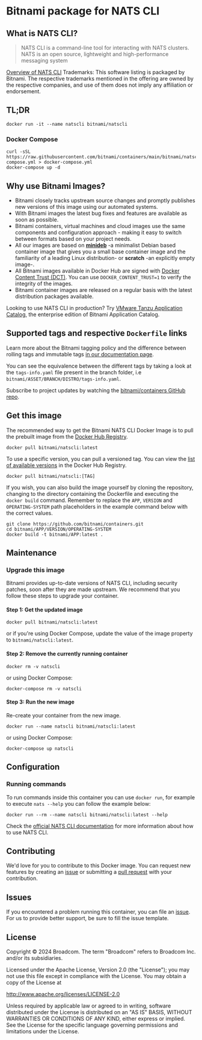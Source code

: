 # Bitnami package for NATS CLI

## What is NATS CLI?

> NATS CLI is a command-line tool for interacting with NATS clusters. NATS is an open source, lightweight and high-performance messaging system

[Overview of NATS CLI](https://nats.io/)
Trademarks: This software listing is packaged by Bitnami. The respective trademarks mentioned in the offering are owned by the respective companies, and use of them does not imply any affiliation or endorsement.

## TL;DR

```console
docker run -it --name natscli bitnami/natscli
```

### Docker Compose

```console
curl -sSL https://raw.githubusercontent.com/bitnami/containers/main/bitnami/natscli/docker-compose.yml > docker-compose.yml
docker-compose up -d
```

## Why use Bitnami Images?

* Bitnami closely tracks upstream source changes and promptly publishes new versions of this image using our automated systems.
* With Bitnami images the latest bug fixes and features are available as soon as possible.
* Bitnami containers, virtual machines and cloud images use the same components and configuration approach - making it easy to switch between formats based on your project needs.
* All our images are based on [**minideb**](https://github.com/bitnami/minideb) -a minimalist Debian based container image that gives you a small base container image and the familiarity of a leading Linux distribution- or **scratch** -an explicitly empty image-.
* All Bitnami images available in Docker Hub are signed with [Docker Content Trust (DCT)](https://docs.docker.com/engine/security/trust/content_trust/). You can use `DOCKER_CONTENT_TRUST=1` to verify the integrity of the images.
* Bitnami container images are released on a regular basis with the latest distribution packages available.

Looking to use NATS CLI in production? Try [VMware Tanzu Application Catalog](https://bitnami.com/enterprise), the enterprise edition of Bitnami Application Catalog.

## Supported tags and respective `Dockerfile` links

Learn more about the Bitnami tagging policy and the difference between rolling tags and immutable tags [in our documentation page](https://docs.bitnami.com/tutorials/understand-rolling-tags-containers/).

You can see the equivalence between the different tags by taking a look at the `tags-info.yaml` file present in the branch folder, i.e `bitnami/ASSET/BRANCH/DISTRO/tags-info.yaml`.

Subscribe to project updates by watching the [bitnami/containers GitHub repo](https://github.com/bitnami/containers).

## Get this image

The recommended way to get the Bitnami NATS CLI Docker Image is to pull the prebuilt image from the [Docker Hub Registry](https://hub.docker.com/r/bitnami/natscli).

```console
docker pull bitnami/natscli:latest
```

To use a specific version, you can pull a versioned tag. You can view the [list of available versions](https://hub.docker.com/r/bitnami/natscli/tags/) in the Docker Hub Registry.

```console
docker pull bitnami/natscli:[TAG]
```

If you wish, you can also build the image yourself by cloning the repository, changing to the directory containing the Dockerfile and executing the `docker build` command. Remember to replace the `APP`, `VERSION` and `OPERATING-SYSTEM` path placeholders in the example command below with the correct values.

```console
git clone https://github.com/bitnami/containers.git
cd bitnami/APP/VERSION/OPERATING-SYSTEM
docker build -t bitnami/APP:latest .
```

## Maintenance

### Upgrade this image

Bitnami provides up-to-date versions of NATS CLI, including security patches, soon after they are made upstream. We recommend that you follow these steps to upgrade your container.

#### Step 1: Get the updated image

```console
docker pull bitnami/natscli:latest
```

or if you're using Docker Compose, update the value of the image property to `bitnami/natscli:latest`.

#### Step 2: Remove the currently running container

```console
docker rm -v natscli
```

or using Docker Compose:

```console
docker-compose rm -v natscli
```

#### Step 3: Run the new image

Re-create your container from the new image.

```console
docker run --name natscli bitnami/natscli:latest
```

or using Docker Compose:

```console
docker-compose up natscli
```

## Configuration

### Running commands

To run commands inside this container you can use `docker run`, for example to execute `nats --help` you can follow the example below:

```console
docker run --rm --name natscli bitnami/natscli:latest --help
```

Check the [official NATS CLI documentation](https://nats.io/docs/) for more information about how to use NATS CLI.

## Contributing

We'd love for you to contribute to this Docker image. You can request new features by creating an [issue](https://github.com/bitnami/containers/issues) or submitting a [pull request](https://github.com/bitnami/containers/pulls) with your contribution.

## Issues

If you encountered a problem running this container, you can file an [issue](https://github.com/bitnami/containers/issues/new/choose). For us to provide better support, be sure to fill the issue template.

## License

Copyright &copy; 2024 Broadcom. The term "Broadcom" refers to Broadcom Inc. and/or its subsidiaries.

Licensed under the Apache License, Version 2.0 (the "License");
you may not use this file except in compliance with the License.
You may obtain a copy of the License at

<http://www.apache.org/licenses/LICENSE-2.0>

Unless required by applicable law or agreed to in writing, software
distributed under the License is distributed on an "AS IS" BASIS,
WITHOUT WARRANTIES OR CONDITIONS OF ANY KIND, either express or implied.
See the License for the specific language governing permissions and
limitations under the License.
